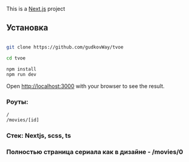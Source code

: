 This is a [Next.js](https://nextjs.org/) project 

## Установка 


```bash

git clone https://github.com/gudkovWay/tvoe

cd tvoe

npm install
npm run dev

```

Open [http://localhost:3000](http://localhost:3000) with your browser to see the result.

### Роуты:
```bash
/ 
/movies/[id]

```

### Стек: Nextjs, scss, ts
### Полностью страница сериала как в дизайне - /movies/0

